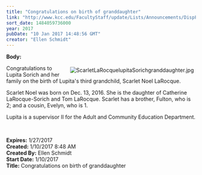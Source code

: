 ```yaml
---
title: "Congratulations on birth of granddaughter"
link: "http://www.kcc.edu/FacultyStaff/update/Lists/Announcements/DispForm.aspx?ID=2359"
sort_date: 1484059736000
year: 2017
pubDate: "10 Jan 2017 14:48:56 GMT"
creator: "Ellen Schmidt"
---
```


<div><b>Body:</b> <div class="ExternalClass324ED399E3DD4BEDA7C37449DE66BECE"><p>​<img alt="ScarletLaRocquelupitaSorichgranddaughter.jpg" src="/FacultyStaff/update/Documents/ScarletLaRocquelupitaSorichgranddaughter.jpg" style="vertical-align:auto;float:right;margin:5px" />Congratulations to Lupita Sorich and her family on the birth of Lupita's third grandchild, Scarlet Noel LaRocque. </p>
<p>Scarlet Noel was born on Dec. 13, 2016. She is the daughter of Catherine LaRocque-Sorich and Tom LaRocque. Scarlet has a brother, Fulton, who is 2; and a cousin, Evelyn, who is 1.</p>
<p>Lupita is a supervisor II for the Adult and Community Education Department.</p>
<p> </p></div></div>
<div><b>Expires:</b> 1/27/2017</div>
<div><b>Created:</b> 1/10/2017 8:48 AM</div>
<div><b>Created By:</b> Ellen Schmidt</div>
<div><b>Start Date:</b> 1/10/2017</div>
<div><b>Title:</b> Congratulations on birth of granddaughter</div>
